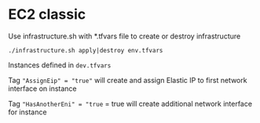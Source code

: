 # EC2 classic

Use infrastructure.sh with *.tfvars file to create or destroy infrastructure

```./infrastructure.sh apply|destroy env.tfvars```

Instances defined in ```dev.tfvars```

Tag ```"AssignEip" = "true"``` will create and assign Elastic IP to first network interface on instance

Tag ```"HasAnotherEni" = "true``` = true will create additional network interface for instance